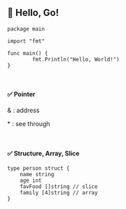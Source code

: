 ## 📣 Hello, Go!



```
package main

import "fmt"

func main() {
        fmt.Println("Hello, World!")
}
```
<br>

#### ✅ Pointer
& : address

<a>*</a> : see through

<br>

#### ✅ Structure, Array, Slice
```
type person struct {
	name string
	age int
	favFood []string // slice
	family [4]string // array
}
```
